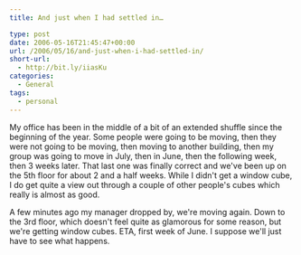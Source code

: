 ```yaml
---
title: And just when I had settled in…

type: post
date: 2006-05-16T21:45:47+00:00
url: /2006/05/16/and-just-when-i-had-settled-in/
short-url:
  - http://bit.ly/iiasKu
categories:
  - General
tags:
  - personal
---
```

My office has been in the middle of a bit of an extended shuffle since the beginning of the year. Some people were going to be moving, then they were not going to be moving, then moving to another building, then my group was going to move in July, then in June, then the following week, then 3 weeks later. That last one was finally correct and we've been up on the 5th floor for about 2 and a half weeks. While I didn't get a window cube, I do get quite a view out through a couple of other people's cubes which really is almost as good.
  
A few minutes ago my manager dropped by, we're moving again. Down to the 3rd floor, which doesn't feel quite as glamorous for some reason, but we're getting window cubes. ETA, first week of June. I suppose we'll just have to see what happens.